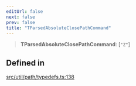 ```yaml
---
editUrl: false
next: false
prev: false
title: "TParsedAbsoluteClosePathCommand"
---
```


> **TParsedAbsoluteClosePathCommand**: [`"Z"`]

## Defined in

[src/util/path/typedefs.ts:138](https://github.com/fabricjs/fabric.js/blob/8748628df7e9de00ba77413bfc3ad9e9fe9d4f30/src/util/path/typedefs.ts#L138)
